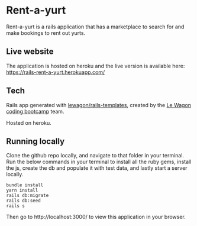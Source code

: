 # Rent-a-yurt

Rent-a-yurt is a rails application that has a marketplace to search for and make bookings to rent out yurts.

## Live website

The application is hosted on heroku and the live version is available here:
https://rails-rent-a-yurt.herokuapp.com/

## Tech

Rails app generated with [lewagon/rails-templates](https://github.com/lewagon/rails-templates), created by the [Le Wagon coding bootcamp](https://www.lewagon.com) team.

Hosted on heroku.

## Running locally

Clone the github repo locally, and navigate to that folder in your terminal.
Run the below commands in your terminal to install all the ruby gems, install the js, create the db and populate it with test data, and lastly start a server locally.

``` 
bundle install
yarn install
rails db:migrate
rails db:seed
rails s
```

Then go to http://localhost:3000/ to view this application in your browser.
